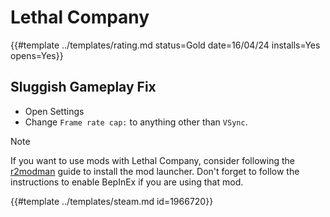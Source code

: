 # Lethal Company

{{#template ../templates/rating.md status=Gold date=16/04/24 installs=Yes opens=Yes}}

## Sluggish Gameplay Fix

- Open Settings
- Change `Frame rate cap:` to anything other than `VSync`.

> [!NOTE]
> If you want to use mods with Lethal Company, consider following the [r2modman](https://docs.getwhisky.app/game-support/r2modman.html) guide to install the mod launcher.
> Don't forget to follow the instructions to enable BepInEx if you are using that mod.

{{#template ../templates/steam.md id=1966720}}
